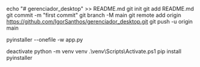 echo "# gerenciador_desktop" >> README.md
git init
git add README.md
git commit -m "first commit"
git branch -M main
git remote add origin https://github.com/IgorSanthos/gerenciador_desktop.git
git push -u origin main


pyinstaller --onefile -w app.py

deactivate
python -m venv venv
.\venv\Scripts\Activate.ps1
pip install pyinstaller